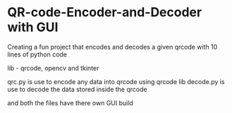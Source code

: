 # QR-code-Encoder-and-Decoder with GUI

Creating a fun project that encodes and decodes a given qrcode with 10 lines of python code

lib - 
qrcode, opencv and tkinter

qrc.py is use to encode any data into qrcode using qrcode lib 
decode.py is use to decode the data stored inside the qrcode

and both the files have there own GUI build 
